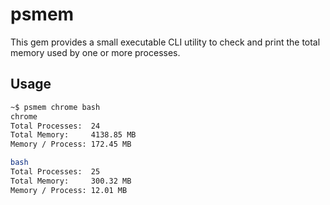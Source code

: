 # psmem

This gem provides a small executable CLI utility to check and print the
total memory used by one or more processes.

## Usage

```bash
~$ psmem chrome bash
chrome
Total Processes:  24
Total Memory:     4138.85 MB
Memory / Process: 172.45 MB

bash
Total Processes:  25
Total Memory:     300.32 MB
Memory / Process: 12.01 MB
```
